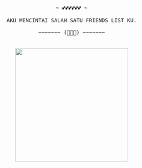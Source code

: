 <p align="center">
 <samp>
  <br>
   ~ 💕💕💕💕💕💕 ~
  <br>
  <br>
AKU MENCINTAI SALAH SATU FRIENDS LIST KU.
  <br>
  <br>
   ~~~~~~~ (🤗🤗🤗) ~~~~~~~
</samp>
  <br>
  <br>
  <br>
<img Width="300px" src="https://github.com/DixiExe/DixiExe/blob/main/picture.png"/></a>
</p>
